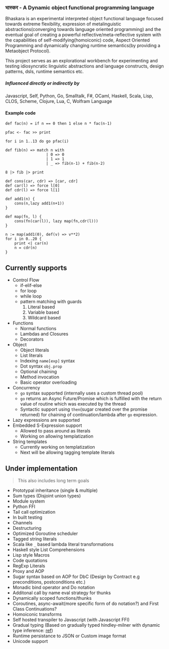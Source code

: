 ### भास्कर - A Dynamic object functional programming language

Bhaskara is an experimental interpreted object functional language focused towards extreme flexibility, expression of metalinguistic abstractions(converging towards language oriented programming) and the eventual goal of creating a powerful reflective/meta-reflective system with the capabilities of self-modifying(homoiconic) code, Aspect Oriented Programming and dynamically changing runtime semantics(by providing a Metaobject Protocol). 

This project serves as an explorational workbench for experimenting and testing idiosyncratic linguistic abstractions and language constructs, design patterns, dsls, runtime semantics etc. 

##### Influenced directly or indirectly by
Javascript, Self, Python, Go, Smalltalk, F#, OCaml, Haskell, Scala, Lisp, CLOS, Scheme, Clojure, Lua, C, Wolfram Language

#### Example code
```
def fac(n) = if n == 0 then 1 else n * fac(n-1)

pfac <- fac >> print

for i in 1..13 do go pfac(i)

def fib(n) => match n with
                  | 0 => 0
                  | 1 => 1
                  | _ => fib(n-1) + fib(n-2)

8 |> fib |> print

def cons(car, cdr) => [car, cdr]
def car(l) => force l[0]
def cdr(l) => force l[1]

def add1(n) {
    cons(n,lazy add1(n+1))
}

def map(fn, l) {
    cons(fn(car(l)), lazy map(fn,cdr(l)))
}

n := map(add1(0), def(v) => v**2)
for i in 0..20 {
    print <| car(n)
    n = cdr(n)
}
```

## Currently supports
* Control Flow
    * if-elif-else
    * for loop
    * while loop
    * pattern matching with guards
        1. Literal based 
        2. Variable based
        3. Wildcard based
* Functions
    * Normal functions
    * Lambdas and Closures
    * Decorators
* Object
    * Object literals
    * List literals
    * Indexing `name[exp]` syntax
    * Dot syntax `obj.prop`
    * Optional chaining
    * Method invocation
    * Basic operator overloading
* Concurrency
    * `go` syntax supported (internally uses a custom thread pool)
    * `go` returns an Async Future/Promise which is fulfilled with the return value of routine which was executed by the thread
    * Syntactic support using `then`(sugar created over the promise returned) for chaining of continuation/lambda after `go` expression.
* Lazy expressions are supported
* Embedded S-Expression support
    * Allowed to pass around as literals
    * Working on allowing templatization
* String templates
    * Currently working on templatization
    * Next will be allowing tagging template literals

## Under implementation
> This also includes long term goals
* Prototypal inheritance (single & multiple)
* Sum types (Disjoint union types)
* Module system
* Python FFI
* Tail call optimization
* In built testing
* Channels
* Destructuring
* Optimized Goroutine scheduler
* Tagged string literals
* Scala like `_` based lambda literal transformations
* Haskell style List Comprehensions
* Lisp style Macros
* Code quotations
* RegExp Literals
* Proxy and AOP
* Sugar syntax based on AOP for DbC (Design by Contract e.g preconditions, postconditions etc.)
* Monadic bind operator and Do notation
* Additonal call by name eval strategy for thunks
* Dynamically scoped functions/thunks
* Coroutines, async-await(more specific form of do notation?) and First Class Continuations?
* Homoiconic transforms
* Self hosted transpiler to Javascript (with Javascript FFI)
* Gradual typing (Based on gradually typed hindley-milner with dynamic type inference: [ref](https://dl.acm.org/doi/10.1145/3290331))
* Runtime persistance to JSON or Custom image format
* Unicode support
